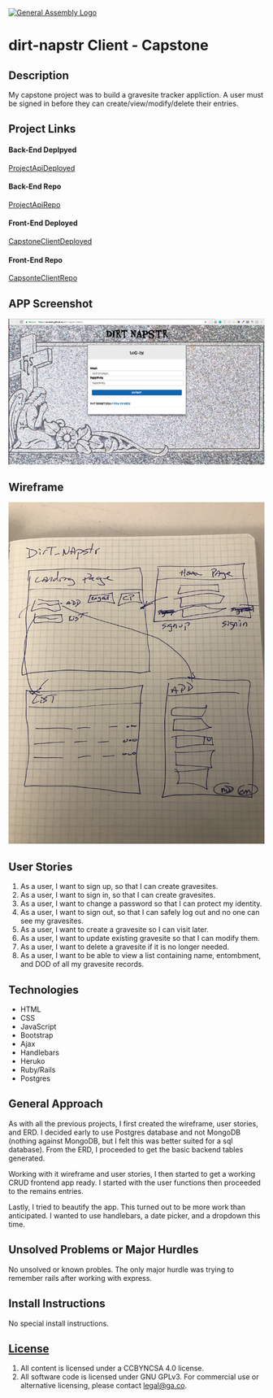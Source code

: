 [![General Assembly Logo](https://camo.githubusercontent.com/1a91b05b8f4d44b5bbfb83abac2b0996d8e26c92/687474703a2f2f692e696d6775722e636f6d2f6b6538555354712e706e67)](https://generalassemb.ly/education/web-development-immersive)


# dirt-napstr Client - Capstone

## Description

My capstone project was to build a gravesite tracker appliction.  A user must
be signed in before they can create/view/modify/delete their entries.

## Project Links

#### Back-End Deplpyed
[ProjectApiDeployed](https://octater-dirt-napstr-api.herokuapp.com/)
#### Back-End Repo
[ProjectApiRepo](https://github.com/octater/dirt-napstr-api)

#### Front-End Deployed
[CapstoneClientDeployed](https://octater.github.io/dirt-napstr-client/)
#### Front-End Repo
[CapsonteClientRepo](https://github.com/octater/dirt-napstr-client)

## APP Screenshot

![Alt text](images/app.jpeg)

## Wireframe

![Wireframe](images/wireframe.jpg)

## User Stories

1. As a user, I want to sign up, so that I can create gravesites.
2. As a user, I want to sign in, so that I can create gravesites.
3. As a user, I want to change a password so that I can protect my identity.
4. As a user, I want to sign out, so that I can safely log out and no one can see my gravesites.
5. As a user, I want to create a gravesite so I can visit later.
6. As a user, I want to update existing gravesite so that I can modify them.
7. As a user, I want to delete a gravesite if it is no longer needed.
8. As a user, I want to be able to view a list containing name, entombment,
    and DOD of all my gravesite records.


## Technologies

-   HTML
-   CSS
-   JavaScript
-   Bootstrap
-   Ajax
-   Handlebars
-   Heruko
-   Ruby/Rails
-   Postgres

## General Approach

As with all the previous projects, I first created the wireframe, user stories,
and ERD. I decided early to use Postgres database and not MongoDB (nothing
against MongoDB, but I felt this was better suited for a sql database).  From
the ERD, I proceeded to get the basic backend tables generated.

Working with it wireframe and user stories, I then started to get a working
CRUD frontend app ready.  I started with the user functions then proceeded to
the remains entries.

Lastly, I tried to beautify the app.  This turned out to be more work than
anticipated.  I wanted to use handlebars, a date picker, and a dropdown this
time.

## Unsolved Problems or Major Hurdles

No unsolved or known probles.  The only major hurdle was trying to remember
rails after working with express.

## Install Instructions

No special install instructions.

## [License](LICENSE)

1.  All content is licensed under a CC­BY­NC­SA 4.0 license.
1.  All software code is licensed under GNU GPLv3. For commercial use or
    alternative licensing, please contact legal@ga.co.
